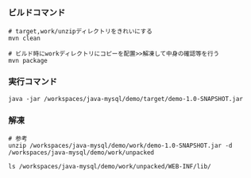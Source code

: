 # 

### ビルドコマンド
```
# target,work/unzipディレクトリをきれいにする
mvn clean

# ビルド時にworkディレクトリにコピーを配置>>解凍して中身の確認等を行う
mvn package
```

### 実行コマンド
```
java -jar /workspaces/java-mysql/demo/target/demo-1.0-SNAPSHOT.jar
```

### 解凍
```
# 参考
unzip /workspaces/java-mysql/demo/work/demo-1.0-SNAPSHOT.jar -d /workspaces/java-mysql/demo/work/unpacked

ls /workspaces/java-mysql/demo/work/unpacked/WEB-INF/lib/
```

